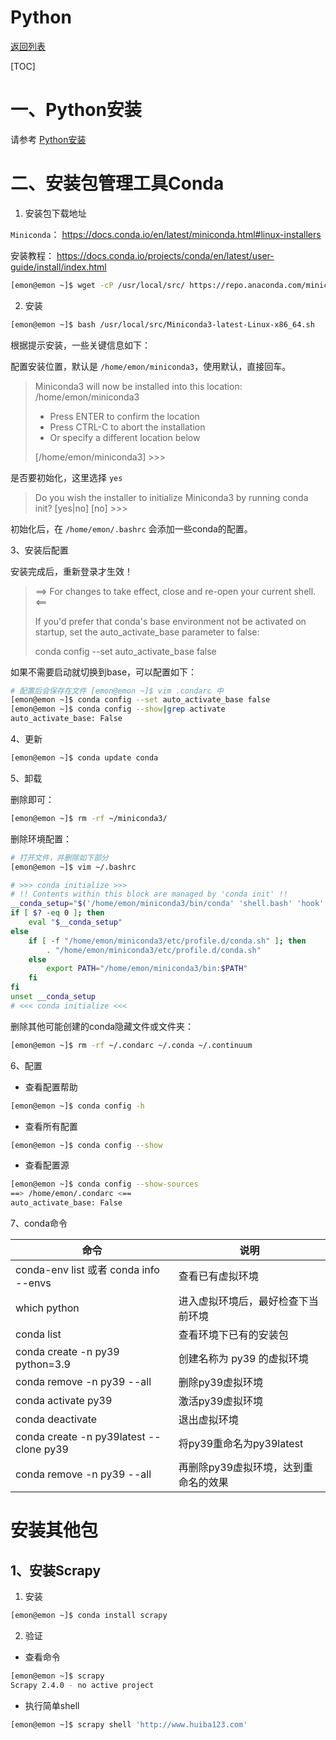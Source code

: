 # Python

[返回列表](https://github.com/EmonCodingBackEnd/backend-tutorial)

[TOC]

# 一、Python安装

请参考 [Python安装](https://github.com/EmonCodingBackEnd/backend-tutorial/blob/master/tutorials/Linux/LinuxInAction.md)



# 二、安装包管理工具Conda

1. 安装包下载地址

`Miniconda`： https://docs.conda.io/en/latest/miniconda.html#linux-installers

安装教程： https://docs.conda.io/projects/conda/en/latest/user-guide/install/index.html

```bash
[emon@emon ~]$ wget -cP /usr/local/src/ https://repo.anaconda.com/miniconda/Miniconda3-latest-Linux-x86_64.sh
```

2. 安装

```bash
[emon@emon ~]$ bash /usr/local/src/Miniconda3-latest-Linux-x86_64.sh 
```

根据提示安装，一些关键信息如下：

配置安装位置，默认是 `/home/emon/miniconda3`，使用默认，直接回车。

> Miniconda3 will now be installed into this location:
> /home/emon/miniconda3
>
>   - Press ENTER to confirm the location
>   - Press CTRL-C to abort the installation
>   - Or specify a different location below
>
> [/home/emon/miniconda3] >>> 

是否要初始化，这里选择 `yes`

> Do you wish the installer to initialize Miniconda3
> by running conda init? [yes|no]
> [no] >>> 

初始化后，在 `/home/emon/.bashrc` 会添加一些conda的配置。

3、安装后配置

安装完成后，重新登录才生效！

>==> For changes to take effect, close and re-open your current shell. <==
>
>If you'd prefer that conda's base environment not be activated on startup, 
>   set the auto_activate_base parameter to false: 
>
>conda config --set auto_activate_base false

如果不需要启动就切换到base，可以配置如下：

```bash
# 配置后会保存在文件 [emon@emon ~]$ vim .condarc 中
[emon@emon ~]$ conda config --set auto_activate_base false
[emon@emon ~]$ conda config --show|grep activate
auto_activate_base: False
```

4、更新

```bash
[emon@emon ~]$ conda update conda
```

5、卸载

删除即可：

```bash
[emon@emon ~]$ rm -rf ~/miniconda3/
```

删除环境配置：

```bash
# 打开文件，并删除如下部分
[emon@emon ~]$ vim ~/.bashrc
```

```bash
# >>> conda initialize >>>
# !! Contents within this block are managed by 'conda init' !!
__conda_setup="$('/home/emon/miniconda3/bin/conda' 'shell.bash' 'hook' 2> /dev/null)"
if [ $? -eq 0 ]; then
    eval "$__conda_setup"
else
    if [ -f "/home/emon/miniconda3/etc/profile.d/conda.sh" ]; then
        . "/home/emon/miniconda3/etc/profile.d/conda.sh"
    else
        export PATH="/home/emon/miniconda3/bin:$PATH"
    fi
fi
unset __conda_setup
# <<< conda initialize <<<
```

删除其他可能创建的conda隐藏文件或文件夹：

```bash
[emon@emon ~]$ rm -rf ~/.condarc ~/.conda ~/.continuum
```

6、配置

- 查看配置帮助

```bash
[emon@emon ~]$ conda config -h
```

- 查看所有配置

```bash
[emon@emon ~]$ conda config --show
```

- 查看配置源

```bash
[emon@emon ~]$ conda config --show-sources
==> /home/emon/.condarc <==
auto_activate_base: False
```



7、conda命令

| 命令                                    | 说明                                 |
| --------------------------------------- | ------------------------------------ |
| conda-env list 或者 conda info --envs   | 查看已有虚拟环境                     |
| which python                            | 进入虚拟环境后，最好检查下当前环境   |
| conda list                              | 查看环境下已有的安装包               |
| conda create -n py39 python=3.9         | 创建名称为 py39 的虚拟环境           |
| conda remove -n py39 --all              | 删除py39虚拟环境                     |
| conda activate py39                     | 激活py39虚拟环境                     |
| conda deactivate                        | 退出虚拟环境                         |
| conda create -n py39latest --clone py39 | 将py39重命名为py39latest             |
| conda remove -n py39 --all              | 再删除py39虚拟环境，达到重命名的效果 |



# 安装其他包

## 1、安装Scrapy

1. 安装

```bash
[emon@emon ~]$ conda install scrapy
```

2. 验证

- 查看命令

```bash
[emon@emon ~]$ scrapy
Scrapy 2.4.0 - no active project
```

- 执行简单shell

```bash
[emon@emon ~]$ scrapy shell 'http://www.huiba123.com'
```



